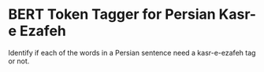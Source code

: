 # BERT Token Tagger for Persian Kasr-e Ezafeh
Identify if each of the words in a Persian sentence need a kasr-e-ezafeh tag or not.

